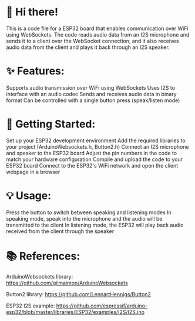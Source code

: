 # 👋 Hi there!

This is a code file for a ESP32 board that enables communication over WiFi using WebSockets. The code reads audio data from an I2S microphone and sends it to a client over the WebSocket connection, and it also receives audio data from the client and plays it back through an I2S speaker.

# ✨ Features:

Supports audio transmission over WiFi using WebSockets
Uses I2S to interface with an audio codec
Sends and receives audio data in binary format
Can be controlled with a single button press (speak/listen mode)
# 🚀 Getting Started:

Set up your ESP32 development environment
Add the required libraries to your project (ArduinoWebsockets.h, Button2.h)
Connect an I2S microphone and speaker to the ESP32 board
Adjust the pin numbers in the code to match your hardware configuration
Compile and upload the code to your ESP32 board
Connect to the ESP32's WiFi network and open the client webpage in a browser
# 💡 Usage:

Press the button to switch between speaking and listening modes
In speaking mode, speak into the microphone and the audio will be transmitted to the client
In listening mode, the ESP32 will play back audio received from the client through the speaker
# 📚 References:

ArduinoWebsockets library: https://github.com/gilmaimon/ArduinoWebsockets

Button2 library: https://github.com/LennartHennigs/Button2

ESP32 I2S example: https://github.com/espressif/arduino-esp32/blob/master/libraries/ESP32/examples/I2S/I2S.ino
